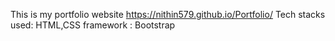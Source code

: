 This is my portfolio website https://nithin579.github.io/Portfolio/
Tech stacks used: HTML,CSS
framework : Bootstrap
